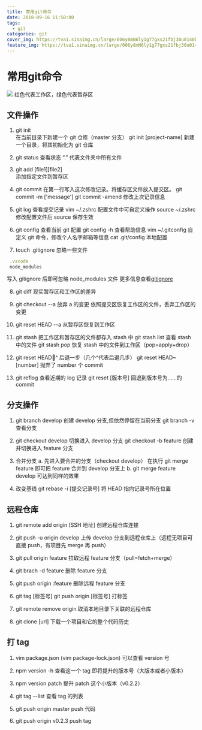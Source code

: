 ```yaml
---
title: 常用git命令
date: 2018-09-16 11:50:00
tags:
  - git
categories: git
cover_img: https://tva1.sinaimg.cn/large/006y8mN6ly1g77gxs21fbj30u0140b2d.jpg
feature_img: https://tva1.sinaimg.cn/large/006y8mN6ly1g77gxs21fbj30u0140b2d.jpg
---
```

# 常用git命令
![](https://tva1.sinaimg.cn/large/006y8mN6ly1g6j61mtymjj31e80qu3yu.jpg)
红色代表工作区，绿色代表暂存区

## 文件操作

1. git init  
   在当前目录下新建一个 git 仓库（master 分支）
   git init [project-name]
   新建一个目录，将其初始化为 git 仓库

   <!-- more -->

2. git status 查看状态
   “.” 代表文件夹中所有文件

3. git add [file1][file2]  
   添加指定文件到暂存区

4. git commit
   在第一行写入这次修改记录。将缓存区文件放入提交区。
   git commit -m ['message']
   git commit -amend
   修改上次记录信息

5. git log
   查看提交记录
   vim ~/.zshrc 配置文件中可自定义操作
   source ~/.zshrc 修改配置文件后 source 保存生效

6. git config
   查看当前 git 配置
   git config -h
   查看帮助信息
   vim ~/.gitconfig 自定义 git 命令，修改个人名字邮箱等信息
   cat .git/config 本地配置

7. touch .gitignore 忽略一些文件

```javascript
 .vscode
 node_modules
```

写入 gitignore 后即可忽略 node_modules 文件
更多信息查看[gitignore](https://github.com/github/gitignore)

8. git diff
   现实暂存区和工作区的差异

9. git checkout --a
   放弃 a 的变更
   依照提交区恢复工作区的文件，丢弃工作区的变更

10. git reset HEAD --a
    从暂存区恢复到工作区

11. git stash
    把工作区和暂存区的文件都存入 stash 中
    git stash list
    查看 stash 中的文件
    git stash pop
    恢复 stash 中的文件到工作区（pop=apply+drop）

12. git reset HEAD^
    后退一步（几个^代表后退几步）
    git reset HEAD~[number]
    抛弃了 number 个 commit

13. git reflog
    查看近期的 log 记录
    git reset [版本号]
    回退到版本号为……的 commit

## 分支操作

1. git branch develop
   创建 develop 分支,但依然停留在当前分支
   git branch -v
   查看分支

2. git checkout develop
   切换进入 develop 分支
   git checkout -b feature
   创建并切换进入 feature 分支

3. 合并分支
   a. 先进入要合并的分支（checkout develop）
   在执行 git merge feature 即可把 feature 合并到 develop 分支上
   b. git merge feature develop
   可达到同样的效果

4. 改变基线
   git rebase -i [提交记录号]
   将 HEAD 指向记录号所在位置

## 远程仓库

1. git remote add origin [SSH 地址]
   创建远程仓库连接

2. git push -u origin develop
   上传 develop 分支到远程仓库上（远程无项目可直接 push，有项目先 merge 再 push）

3. git pull origin feature
   拉取远程 feature 分支（pull=fetch+merge）

4. git brach -d feature
   删除 feature 分支

5. git push origin :feature
   删除远程 feature 分支

6. git tag [标签号]
   git push origin [标签号]
   打标签

7. git remote remove origin
   取消本地目录下关联的远程仓库

8. git clone [url]
   下载一个项目和它的整个代码历史

## 打 tag

1. vim package.json
   (vim package-lock.json)
   可以查看 version 号

2. npm version -h
   查看这一个 tag 即将提升的版本号（大版本或者小版本）

3. npm version patch
   提升 patch 这个小版本（v0.2.2）

4. git tag --list
   查看 tag 的列表

5. git push origin master
   push 代码

6. git push origin v0.2.3
   push tag
